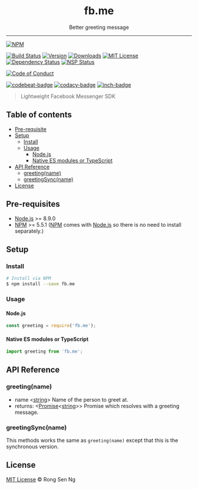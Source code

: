 <div align="center" style="text-align: center;">
  <h1 style="border-bottom: none;">fb.me</h1>

  <p>Better greeting message</p>
</div>

<hr />

[![NPM][nodei-badge]][nodei-url]

[![Build Status][travis-badge]][travis-url]
[![Version][version-badge]][version-url]
[![Downloads][downloads-badge]][downloads-url]
[![MIT License][mit-license-badge]][mit-license-url]
[![Dependency Status][daviddm-badge]][daviddm-url]
[![NSP Status][nsp-badge]][nsp-url]

[![Code of Conduct][coc-badge]][coc-url]

[![codebeat-badge]][codebeat-url]
[![codacy-badge]][codacy-url]
[![inch-badge]][inch-url]

> Lightweight Facebook Messenger SDK

## Table of contents

- [Pre-requisite](#pre-requisite)
- [Setup](#setup)
  - [Install](#install)
  - [Usage](#usage)
    - [Node.js](#nodejs)
    - [Native ES modules or TypeScript](#native-es-modules-or-typescript)
- [API Reference](#api-reference)
  - [greeting(name)](#greetingname)
  - [greetingSync(name)](#greetingsyncname)
- [License](#license)

## Pre-requisites

- [Node.js][node-js-url] >= 8.9.0
- [NPM][npm-url] >= 5.5.1 ([NPM][npm-url] comes with [Node.js][node-js-url] so there is no need to install separately.)

## Setup

### Install

```sh
# Install via NPM
$ npm install --save fb.me
```

### Usage

#### Node.js

```js
const greeting = require('fb.me');
```

#### Native ES modules or TypeScript

```ts
import greeting from 'fb.me';
```

## API Reference

### greeting(name)

  - name <[string][string-mdn-url]> Name of the person to greet at.
  - returns: <[Promise][promise-mdn-url]<[string][string-mdn-url]>> Promise which resolves with a greeting message.

### greetingSync(name)

This methods works the same as `greeting(name)` except that this is the synchronous version.

## License

[MIT License](https://motss.mit-license.org/) © Rong Sen Ng



[typescript-url]: https://github.com/Microsoft/TypeScript
[node-js-url]: https://nodejs.org
[npm-url]: https://www.npmjs.com
[node-releases-url]: https://nodejs.org/en/download/releases
[string-mdn-url]: https://developer.mozilla.org/en-US/docs/Web/JavaScript/Reference/Global_Objects/String
[promise-mdn-url]: https://developer.mozilla.org/en-US/docs/Web/JavaScript/Reference/Global_Objects/Promise



[nodei-badge]: https://nodei.co/npm/fb.me.png?downloads=true&downloadRank=true&stars=true

[travis-badge]: https://img.shields.io/travis/motss/fb.me.svg?style=flat-square

[version-badge]: https://img.shields.io/npm/v/fb.me.svg?style=flat-square
[downloads-badge]: https://img.shields.io/npm/dm/fb.me.svg?style=flat-square
[mit-license-badge]: https://img.shields.io/github/license/mashape/apistatus.svg?style=flat-square
[nsp-badge]: https://nodesecurity.io/orgs/motss/projects/a1c57ec8-9c17-4912-932b-f1ff6284e2ae/badge
[daviddm-badge]: https://img.shields.io/david/expressjs/express.svg?style=flat-square

[coc-badge]: https://img.shields.io/badge/code%20of-conduct-ff69b4.svg?style=flat-square

[codebeat-badge]: https://codebeat.co/badges/e486e791-12b7-4198-b834-0fa5bd04e1c3
[codacy-badge]: https://api.codacy.com/project/badge/Grade/a70d1556b4e74711a162c4fd4dbb68a1
[inch-badge]: http://inch-ci.org/github/motss/fb.me.svg?branch=master



[nodei-url]: https://nodei.co/npm/fb.me

[travis-url]: https://travis-ci.org/motss/fb.me
[version-url]: https://npmjs.org/package/fb.me
[downloads-url]: http://www.npmtrends.com/fb.me
[mit-license-url]: https://github.com/motss/fb.me/blob/master/LICENSE
[nsp-url]: https://nodesecurity.io/orgs/motss/projects/a1c57ec8-9c17-4912-932b-f1ff6284e2ae
[daviddm-url]: https://david-dm.org/motss/fb.me

[coc-url]: https://github.com/motss/fb.me/blob/master/CODE_OF_CONDUCT.md

[codebeat-url]: https://codebeat.co/projects/github-com-motss-fb.me-master
[codacy-url]: https://www.codacy.com/app/motss/fb.me?utm_source=github.com&amp;utm_medium=referral&amp;utm_content=motss/fb.me&amp;utm_campaign=Badge_Grade
[inch-url]: http://inch-ci.org/github/motss/fb.me
